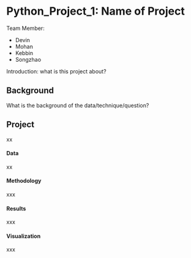 # Python_Project_1: Name of Project

Team Member:
- Devin
- Mohan
- Kebbin
- Songzhao

Introduction: what is this project about?

## Background

What is the background of the data/technique/question?

## Project

xx

#### Data

xx

#### Methodology

xxx

#### Results

xxx

#### Visualization

xxx

